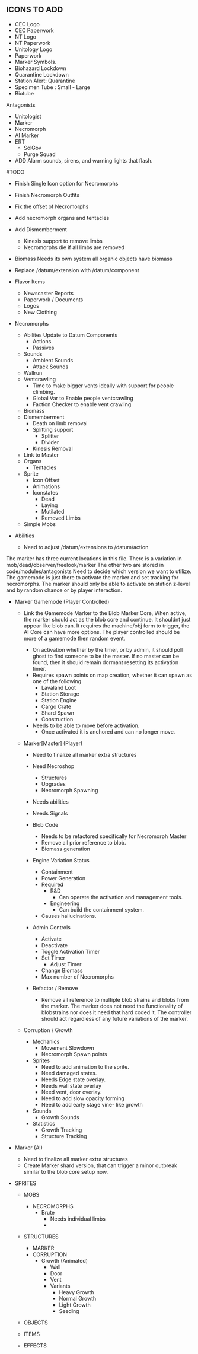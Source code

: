 
## ICONS TO ADD ##
* CEC Logo
* CEC Paperwork
* NT Logo
* NT Paperwork
* Unitology Logo
* Paperwork
* Marker Symbols.
* Biohazard Lockdown
* Quarantine Lockdown
* Station Alert: Quarantine
* Specimen Tube : Small - Large
* Biotube


Antagonists
* Unitologist
* Marker
* Necromorph
* AI Marker
* ERT
	* SolGov
	* Purge Squad
* ADD Alarm sounds, sirens, and warning lights that flash.

#TODO
-  Finish Single Icon option for Necromorphs
-  Finish Necromorph Outfits
-  Fix the offset of Necromorphs
-  Add necromorph organs and tentacles
-  Add Dismemberment
	-  Kinesis support to remove limbs
	-  Necromorphs die if all limbs are removed
-  Biomass Needs its own system all organic objects have biomass

- Replace /datum/extension with /datum/component

- Flavor Items
	- Newscaster Reports
	- Paperwork / Documents
	- Logos
	- New Clothing

-  Necromorphs
	-  Abilites Update to Datum Components 
		-  Actions
		-  Passives
	-  Sounds
		-  Ambient Sounds
		-  Attack Sounds
	-  Wallrun
	-  Ventcrawling
		- Time to make bigger vents ideally with support for people climbing.
		- Global Var to Enable people ventcrawling
		- Faction Checker to enable vent crawling
	-  Biomass
	-  Dismemberment
		-  Death on limb removal 
		-  Splitting support 
			-  Splitter
			-  Divider
		-  Kinesis Removal
	-  Link to Master
	-  Organs
		-  Tentacles
	-  Sprite
		-  Icon Offset
		-  Animations
		-  Iconstates
			-  Dead
			-  Laying
			-  Mutilated
			-  Removed Limbs
	-  Simple Mobs

-  Abilities
	-  Need to adjust /datum/extensions to /datum/action

The marker has three current locations in this file. There is a variation in mob/dead/observer/freelook/marker
The other two are stored in code/modules/antagonists
Need to decide which version we want to utilize. 
The gamemode is just there to activate the marker and set tracking for necromorphs. The marker should only be able to activate on station z-level and by random chance or by player interaction. 

- Marker Gamemode (Player Controlled)

	- Link the Gamemode Marker to the Blob Marker Core, When active, the marker should act as the blob core and continue.  It shouldnt just appear like blob can. It requires the machine/obj form to trigger, the AI Core can have more options. The player controlled should be more of a gamemode then random event. 
		- On activation whether by the timer, or by admin, it should poll ghost to find someone to be the master. If no master can be found, then it should remain dormant resetting its activation timer. 
		- Requires spawn points on map creation, whether it can spawn as one of the following
			- Lavaland Loot
			- Station Storage
			- Station Engine
			- Cargo Crate
			- Shard Spawn
			- Construction
		- Needs to be able to move before activation.
			- Once activated it is anchored and can no longer move.

	-  Marker[Master] (Player)
		-  Need to finalize all marker extra structures
		-  Need Necroshop
			- Structures
			- Upgrades
			- Necromorph Spawning
		-  Needs abilities
		-  Needs Signals
		-  Blob Code
			-  Needs to be refactored specifically for Necromorph Master
			-  Remove all prior reference to blob.
			-  Biomass generation 
	
		- Engine Variation Status
			- Containment
			- Power Generation
			- Required
				- R&D
					- Can operate the activation and management tools.
				- Engineering
					- Can build the containment system.
			- Causes hallucinations.
		
		- Admin Controls
			- Activate
			- Deactivate
			- Toggle Activation Timer
			- Set Timer
				- Adjust Timer
			- Change Biomass
			- Max number of Necromorphs

		- Refactor / Remove
			- Remove all reference to multiple blob strains and blobs from the marker. The marker does not need the functionality of blobstrains nor does it need that hard coded it. The controller should act regardless of any future variations of the marker.

	-  Corruption / Growth
		-  Mechanics
			-  Movement Slowdown
			- Necromorph Spawn points
		-  Sprites
			-  Need to add animation to the sprite. 
			-  Need damaged states.
			-  Needs Edge state overlay.
			-  Needs wall state overlay
			-  Need vent, door overlay.
			-  Need to add slow opacity forming
			-  Need to add early stage vine- like growth
		-  Sounds
			-  Growth Sounds
		- Statistics
			- Growth Tracking
			- Structure Tracking


-  Marker (AI)
	-  Need to finalize all marker extra structures
	- Create Marker shard version, that can trigger a minor outbreak similar to the blob core setup now. 


- SPRITES
	- MOBS
		- NECROMORPHS
			- Brute
				- Needs individual limbs
				- 
	- STRUCTURES
		- MARKER
		- CORRUPTION
			- Growth (Animated)
				- Wall
				- Door
				- Vent
				- Variants
					- Heavy Growth
					- Normal Growth
					- Light Growth
					- Seeding

	- OBJECTS
	- ITEMS
	- EFFECTS
